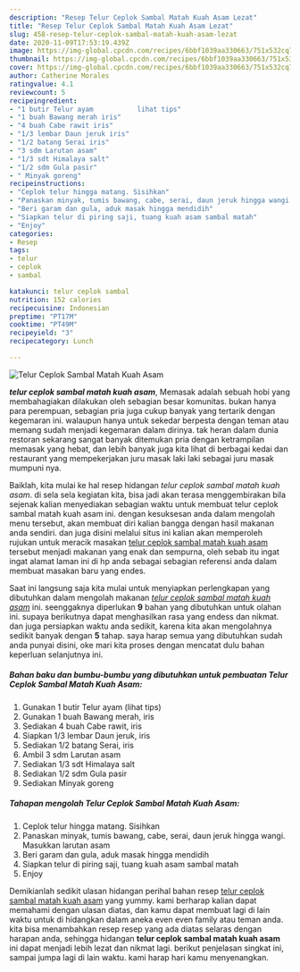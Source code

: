 ```yaml
---
description: "Resep Telur Ceplok Sambal Matah Kuah Asam Lezat"
title: "Resep Telur Ceplok Sambal Matah Kuah Asam Lezat"
slug: 458-resep-telur-ceplok-sambal-matah-kuah-asam-lezat
date: 2020-11-09T17:53:19.439Z
image: https://img-global.cpcdn.com/recipes/6bbf1039aa330663/751x532cq70/telur-ceplok-sambal-matah-kuah-asam-foto-resep-utama.jpg
thumbnail: https://img-global.cpcdn.com/recipes/6bbf1039aa330663/751x532cq70/telur-ceplok-sambal-matah-kuah-asam-foto-resep-utama.jpg
cover: https://img-global.cpcdn.com/recipes/6bbf1039aa330663/751x532cq70/telur-ceplok-sambal-matah-kuah-asam-foto-resep-utama.jpg
author: Catherine Morales
ratingvalue: 4.1
reviewcount: 5
recipeingredient:
- "1 butir Telur ayam           lihat tips"
- "1 buah Bawang merah iris"
- "4 buah Cabe rawit iris"
- "1/3 lembar Daun jeruk iris"
- "1/2 batang Serai iris"
- "3 sdm Larutan asam"
- "1/3 sdt Himalaya salt"
- "1/2 sdm Gula pasir"
- " Minyak goreng"
recipeinstructions:
- "Ceplok telur hingga matang. Sisihkan"
- "Panaskan minyak, tumis bawang, cabe, serai, daun jeruk hingga wangi. Masukkan larutan asam"
- "Beri garam dan gula, aduk masak hingga mendidih"
- "Siapkan telur di piring saji, tuang kuah asam sambal matah"
- "Enjoy"
categories:
- Resep
tags:
- telur
- ceplok
- sambal

katakunci: telur ceplok sambal 
nutrition: 152 calories
recipecuisine: Indonesian
preptime: "PT17M"
cooktime: "PT49M"
recipeyield: "3"
recipecategory: Lunch

---
```



![Telur Ceplok Sambal Matah Kuah Asam](https://img-global.cpcdn.com/recipes/6bbf1039aa330663/751x532cq70/telur-ceplok-sambal-matah-kuah-asam-foto-resep-utama.jpg)

<b><i>telur ceplok sambal matah kuah asam</i></b>, Memasak adalah sebuah hobi yang membahagiakan dilakukan oleh sebagian besar komunitas. bukan hanya para perempuan, sebagian pria juga cukup banyak yang tertarik dengan kegemaran ini. walaupun hanya untuk sekedar berpesta dengan teman atau memang sudah menjadi kegemaran dalam dirinya. tak heran dalam dunia restoran sekarang sangat banyak ditemukan pria dengan ketrampilan memasak yang hebat, dan lebih banyak juga kita lihat di berbagai kedai dan restaurant yang mempekerjakan juru masak laki laki sebagai juru masak mumpuni nya.



Baiklah, kita mulai ke hal resep hidangan <i>telur ceplok sambal matah kuah asam</i>. di sela sela kegiatan kita, bisa jadi akan terasa menggembirakan bila sejenak kalian menyediakan sebagian waktu untuk membuat telur ceplok sambal matah kuah asam ini. dengan kesuksesan anda dalam mengolah menu tersebut, akan membuat diri kalian bangga dengan hasil makanan anda sendiri. dan juga disini melalui situs ini kalian akan memperoleh rujukan untuk meracik masakan <u>telur ceplok sambal matah kuah asam</u> tersebut menjadi makanan yang enak dan sempurna, oleh sebab itu ingat ingat alamat laman ini di hp anda sebagai sebagian referensi anda dalam membuat masakan baru yang endes.


Saat ini langsung saja kita mulai untuk menyiapkan perlengkapan yang dibutuhkan dalam mengolah makanan <u><i>telur ceplok sambal matah kuah asam</i></u> ini. seenggaknya diperlukan <b>9</b> bahan yang dibutuhkan untuk olahan ini. supaya berikutnya dapat menghasilkan rasa yang endess dan nikmat. dan juga persiapkan waktu anda sedikit, karena kita akan mengolahnya sedikit banyak dengan <b>5</b> tahap. saya harap semua yang dibutuhkan sudah anda punyai disini, oke mari kita proses dengan mencatat dulu bahan keperluan selanjutnya ini.

<!--inarticleads1-->

##### Bahan baku dan bumbu-bumbu yang dibutuhkan untuk pembuatan Telur Ceplok Sambal Matah Kuah Asam:

1. Gunakan 1 butir Telur ayam           (lihat tips)
1. Gunakan 1 buah Bawang merah, iris
1. Sediakan 4 buah Cabe rawit, iris
1. Siapkan 1/3 lembar Daun jeruk, iris
1. Sediakan 1/2 batang Serai, iris
1. Ambil 3 sdm Larutan asam
1. Sediakan 1/3 sdt Himalaya salt
1. Sediakan 1/2 sdm Gula pasir
1. Sediakan  Minyak goreng




<!--inarticleads2-->

##### Tahapan mengolah Telur Ceplok Sambal Matah Kuah Asam:

1. Ceplok telur hingga matang. Sisihkan
1. Panaskan minyak, tumis bawang, cabe, serai, daun jeruk hingga wangi. Masukkan larutan asam
1. Beri garam dan gula, aduk masak hingga mendidih
1. Siapkan telur di piring saji, tuang kuah asam sambal matah
1. Enjoy




Demikianlah sedikit ulasan hidangan perihal bahan resep <u>telur ceplok sambal matah kuah asam</u> yang yummy. kami berharap kalian dapat memahami dengan ulasan diatas, dan kamu dapat membuat lagi di lain waktu untuk di hidangkan dalam aneka even even family atau teman anda. kita bisa menambahkan resep resep yang ada diatas selaras dengan harapan anda, sehingga hidangan <b>telur ceplok sambal matah kuah asam</b> ini dapat menjadi lebih lezat dan nikmat lagi. berikut penjelasan singkat ini, sampai jumpa lagi di lain waktu. kami harap hari kamu menyenangkan.
